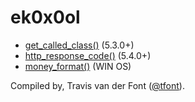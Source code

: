 # ek0x0ol

- [get_called_class()](get_called_class.php) (5.3.0+)
- [http_response_code()](http_response_code.php) (5.4.0+)
- [money_format()](money_format.php) (WIN OS)

Compiled by, Travis van der Font  ([@tfont](https://twitter.com/tfont)).
